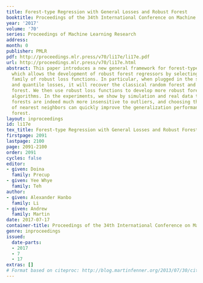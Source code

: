 ```yaml
---
title: Forest-type Regression with General Losses and Robust Forest
booktitle: Proceedings of the 34th International Conference on Machine Learning
year: '2017'
volume: '70'
series: Proceedings of Machine Learning Research
address: 
month: 0
publisher: PMLR
pdf: http://proceedings.mlr.press/v70/li17e/li17e.pdf
url: http://proceedings.mlr.press/v70/li17e.html
abstract: This paper introduces a new general framework for forest-type regression
  which allows the development of robust forest regressors by selecting from a large
  family of robust loss functions. In particular, when plugged in the squared error
  and quantile losses, it will recover the classical random forest and quantile random
  forest. We then use robust loss functions to develop more robust forest-type regression
  algorithms. In the experiments, we show by simulation and real data that our robust
  forests are indeed much more insensitive to outliers, and choosing the right number
  of nearest neighbors can quickly improve the generalization performance of random
  forest.
layout: inproceedings
id: li17e
tex_title: Forest-type Regression with General Losses and Robust Forest
firstpage: 2091
lastpage: 2100
page: 2091-2100
order: 2091
cycles: false
editor:
- given: Doina
  family: Precup
- given: Yee Whye
  family: Teh
author:
- given: Alexander Hanbo
  family: Li
- given: Andrew
  family: Martin
date: 2017-07-17
container-title: Proceedings of the 34th International Conference on Machine Learning
genre: inproceedings
issued:
  date-parts:
  - 2017
  - 7
  - 17
extras: []
# Format based on citeproc: http://blog.martinfenner.org/2013/07/30/citeproc-yaml-for-bibliographies/
---
```

